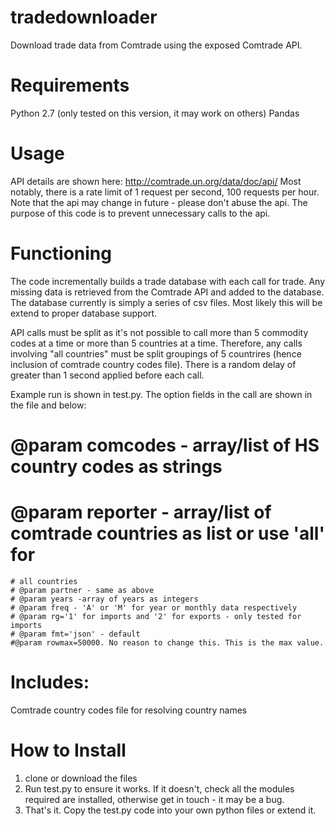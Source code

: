 tradedownloader
===============

Download trade data from Comtrade using the exposed Comtrade API.

Requirements
============
Python 2.7 (only tested on this version, it may work on others)
Pandas

Usage
=====
API details are shown here: http://comtrade.un.org/data/doc/api/
Most notably, there is a rate limit of 1 request per second, 100 requests per hour.
Note that the api may change in future - please don't abuse the api. The purpose of this code is to prevent unnecessary calls to the api. 



Functioning
===========
The code incrementally builds a trade database with each call for trade. Any missing data is retrieved from the Comtrade API and added to the database. The database currently is simply a series of csv files. Most likely this will be extend to proper database support. 

API calls must be split as it's not possible to call more than 5 commodity codes at a time or more than 5 countries at a time. Therefore, any calls involving "all countries" must be split groupings of 5 countrires (hence inclusion of comtrade country codes file). There is a random delay of greater than 1 second applied before each call. 

Example run is shown in test.py. The option fields in the call are shown in the file and below: 
 # @param comcodes - array/list of HS country codes as strings
 # @param reporter - array/list of comtrade countries as list or use 'all' for
    # all countries
    # @param partner - same as above
    # @param years -array of years as integers
    # @param freq - 'A' or 'M' for year or monthly data respectively
    # @param rg='1' for imports and '2' for exports - only tested for imports
    # @param fmt='json' - default
    #@param rowmax=50000. No reason to change this. This is the max value.


Includes:
=========
Comtrade country codes file for resolving country names

How to Install
=============
1. clone or download the files
2. Run test.py to ensure it works. If it doesn't, check all the modules required are installed, otherwise get in touch - it may be a bug.
3. That's it. Copy the test.py code into your own python files or extend it. 